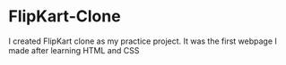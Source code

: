 # FlipKart-Clone
I created FlipKart clone as my practice project.
It was the first webpage I made after learning HTML and CSS
